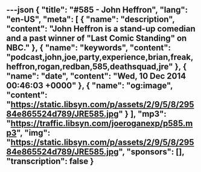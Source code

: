 ---json
{
  "title": "#585 - John Heffron",
  "lang": "en-US",
  "meta": [
    {
      "name": "description",
      "content": "John Heffron is a stand-up comedian and a past winner of \"Last Comic Standing\" on NBC."
    },
    {
      "name": "keywords",
      "content": "podcast,john,joe,party,experience,brian,freak,heffron,rogan,redban,585,deathsquad,jre"
    },
    {
      "name": "date",
      "content": "Wed, 10 Dec 2014 00:46:03 +0000"
    },
    {
      "name": "og:image",
      "content": "https://static.libsyn.com/p/assets/2/9/5/8/29584e865524d789/JRE585.jpg"
    }
  ],
  "mp3": "https://traffic.libsyn.com/joeroganexp/p585.mp3",
  "img": "https://static.libsyn.com/p/assets/2/9/5/8/29584e865524d789/JRE585.jpg",
  "sponsors": [],
  "transcription": false
}
---
<episode-header />

<timemark seconds="0" />

<transcribe-call-to-action />

<episode-footer />